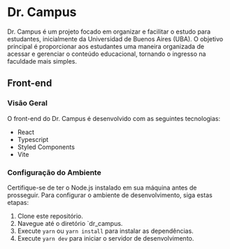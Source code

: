 # Dr. Campus

Dr. Campus é um projeto focado em organizar e facilitar o estudo para estudantes, inicialmente da Universidad de Buenos Aires (UBA). O objetivo principal é proporcionar aos estudantes uma maneira organizada de acessar e gerenciar o conteúdo educacional, tornando o ingresso na faculdade mais simples.

## Front-end

### Visão Geral

O front-end do Dr. Campus é desenvolvido com as seguintes tecnologias:

- React
- Typescript
- Styled Components
- Vite

### Configuração do Ambiente

Certifique-se de ter o Node.js instalado em sua máquina antes de prosseguir. Para configurar o ambiente de desenvolvimento, siga estas etapas:

1. Clone este repositório.
2. Navegue até o diretório `dr_campus.
3. Execute `yarn` ou `yarn install` para instalar as dependências.
4. Execute `yarn dev` para iniciar o servidor de desenvolvimento.